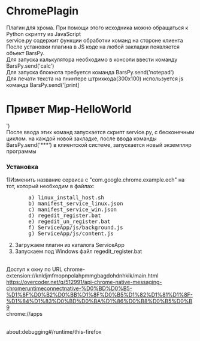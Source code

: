 # ChromePlagin 

Плагин для хрома.
При помощи этого исходника можно обращаться к Python скрипту из JavaScript
<br/>service.py содержит функции обработки команд на стороне клиента 
<br/>После установки плагина в JS коде на любой закладки появляется объект BarsPy.
<br/>Для запуска калькулятора необходимо в консоли ввести команду BarsPy.send('calc')
<br/>Для запуска блокнота требуется команда BarsPy.send('notepad')
<br/>Для печати текста на пнинтере штрихкода(300х100) используется js команда BarsPy.send('[print]<h1>Привет Мир-HelloWorld</h1>')
<br/>
После ввода этих команд запускается скрипт service.py, с бесконечным циклом.
на каждой новой закладке, после ввода команды BarsPy.send('***') в клиентской системе, запускается новый экземпляр программы
 

<h3>Установка</h3>
1)Изменить название сервиса с "com.google.chrome.example.ech" на тот, который необходим в файлах:
<pre>
       a) linux_install_host.sh
       b) manifest_service_linux.json
       c) manifest_service_win.json
       d) regedit_register.bat
       e) regedit_un_register.bat
       f) ServiceApp/js/background.js
       g) ServiceApp/js/content.js
</pre>

2) Загружаем плагин из каталога ServiceApp
3) Запускаем под Windows файл regedit_register.bat 

<br/>Доступ к окну по URL  chrome-extension://knldjmfmopnpolahpmmgbagdohdnhkik/main.html
<br/>https://overcoder.net/q/512991/api-chrome-native-messaging-chromeruntimeconnectnative-%D0%BD%D0%B5-%D1%8F%D0%B2%D0%BB%D1%8F%D0%B5%D1%82%D1%81%D1%8F-%D1%84%D1%83%D0%BD%D0%BA%D1%86%D0%B8%D0%B5%D0%B9
<br/> chrome://apps

<br/> about:debugging#/runtime/this-firefox